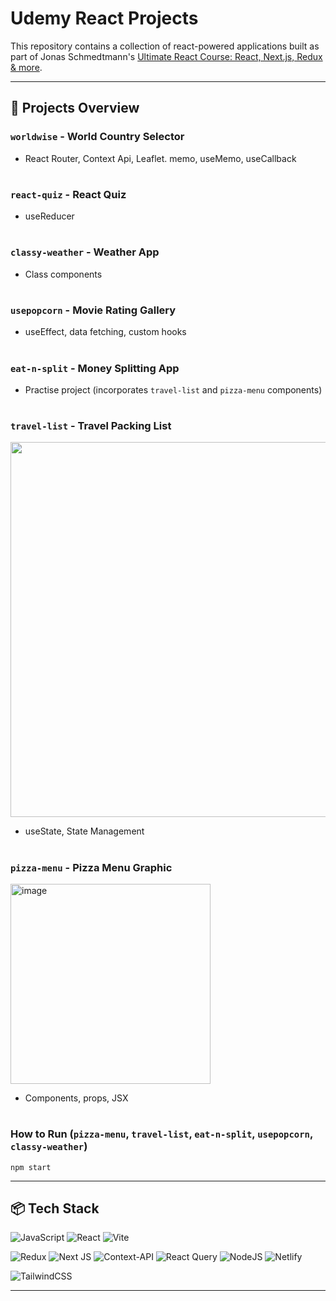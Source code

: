 ﻿# Udemy React Projects

This repository contains a collection of react-powered applications built as part of Jonas Schmedtmann's [Ultimate React Course: React, Next.js, Redux & more](https://www.udemy.com/course/the-ultimate-react-course/?couponCode=25BBPMXINACTIVE).

---

## 🔧 Projects Overview

### `worldwise` - World Country Selector
- React Router, Context Api, Leaflet. memo, useMemo, useCallback
#
### `react-quiz` - React Quiz
- useReducer
#
### `classy-weather` - Weather App
- Class components
#
### `usepopcorn` - Movie Rating Gallery
- useEffect, data fetching, custom hooks
#
### `eat-n-split` - Money Splitting App
- Practise project (incorporates `travel-list` and `pizza-menu` components)
#
### `travel-list` - Travel Packing List
<img src="https://github.com/user-attachments/assets/7fb0abf8-a998-4581-8918-6e3f3f912642" width="600" />

- useState, State Management
#
### `pizza-menu` - Pizza Menu Graphic
<img width="320" alt="image" src="https://github.com/user-attachments/assets/858f3a38-acf9-4613-bccb-2f4652c0aa8f" />

- Components, props, JSX

#

### How to Run (`pizza-menu`, `travel-list`, `eat-n-split`, `usepopcorn`, `classy-weather`)

`npm start`

---

## 📦 Tech Stack

![JavaScript](https://img.shields.io/badge/javascript-%23323330.svg?style=for-the-badge&logo=javascript&logoColor=%23F7DF1E) ![React](https://img.shields.io/badge/react-%2320232a.svg?style=for-the-badge&logo=react&logoColor=%2361DAFB) ![Vite](https://img.shields.io/badge/vite-%23646CFF.svg?style=for-the-badge&logo=vite&logoColor=white)

![Redux](https://img.shields.io/badge/redux-%23593d88.svg?style=for-the-badge&logo=redux&logoColor=white) ![Next JS](https://img.shields.io/badge/Next-black?style=for-the-badge&logo=next.js&logoColor=white) ![Context-API](https://img.shields.io/badge/Context--Api-000000?style=for-the-badge&logo=react) ![React Query](https://img.shields.io/badge/-React%20Query-FF4154?style=for-the-badge&logo=react%20query&logoColor=white) ![NodeJS](https://img.shields.io/badge/node.js-6DA55F?style=for-the-badge&logo=node.js&logoColor=white) ![Netlify](https://img.shields.io/badge/netlify-%23000000.svg?style=for-the-badge&logo=netlify&logoColor=#00C7B7)

![TailwindCSS](https://img.shields.io/badge/tailwindcss-%2338B2AC.svg?style=for-the-badge&logo=tailwind-css&logoColor=white)

---
